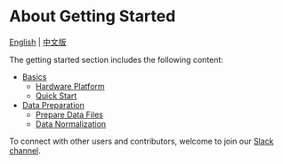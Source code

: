 # About Getting Started

[English](README.md) | [中文版](../getting_started/README_CN.md)

The getting started section includes the following content:

- [Basics](basics)
    - [Hardware Platform](./basics/hardware_platform.md)
    - [Quick Start](./basics/quickstart.md)
- [Data Preparation](data_preparation)
    - [Prepare Data Files](./data_preparation/data_file_consideration.md)
    - [Data Normalization](./data_preparation/data_normalization.md)

To connect with other users and contributors, welcome to join our [Slack channel](https://join.slack.com/t/milvusio/shared_invite/enQtNzY1OTQ0NDI3NjMzLWNmYmM1NmNjOTQ5MGI5NDhhYmRhMGU5M2NhNzhhMDMzY2MzNDdlYjM5ODQ5MmE3ODFlYzU3YjJkNmVlNDQ2ZTk).